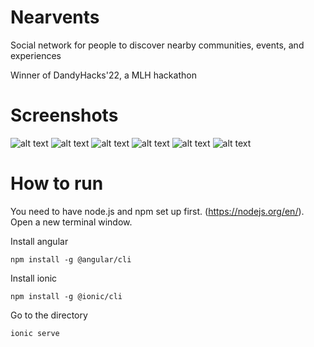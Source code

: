 #  Nearvents

Social network for people to discover nearby communities, events, and experiences

Winner of DandyHacks'22, a MLH hackathon

# Screenshots 

![alt text](https://www.simpleimageresizer.com/_uploads/photos/21dea7aa/localhost_8100_Pixel_5_25.png)
![alt text](https://www.simpleimageresizer.com/_uploads/photos/21dea7aa/localhost_8100_Pixel_5_1_25.png)
![alt text](https://www.simpleimageresizer.com/_uploads/photos/21dea7aa/localhost_8100_Pixel_5_2_1_25.png)
![alt text](https://www.simpleimageresizer.com/_uploads/photos/21dea7aa/localhost_8100_Pixel_5_4_25.png)
![alt text](https://www.simpleimageresizer.com/_uploads/photos/21dea7aa/localhost_8100_Pixel_5_3_25.png)
![alt text](https://www.simpleimageresizer.com/_uploads/photos/21dea7aa/localhost_8100_tabs_tabs_feediPhone_12_Pro_25.png)

# How to run

You need to have node.js and npm set up first. (https://nodejs.org/en/). Open a new terminal window.

Install angular

```npm install -g @angular/cli```

Install ionic

```npm install -g @ionic/cli```

Go to the directory

```ionic serve```


